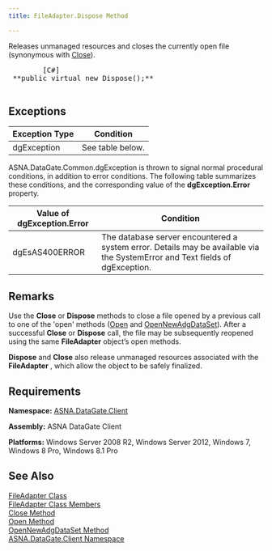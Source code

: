 ```yaml
---
title: FileAdapter.Dispose Method

---
```


Releases unmanaged resources and closes the currently open file (synonymous with [Close](file-adapter-class-close-method.html)).
<pre class="prettyprint">        <span class="lang">[C#]</span>
 **public virtual new Dispose();** 
      </pre>

## Exceptions



| Exception Type | Condition |
| ---- | ---- |
| dgException | See table below. |



ASNA.DataGate.Common.dgException is thrown to signal normal procedural conditions, in addition to error conditions. The following table summarizes these conditions, and the corresponding value of the **dgException.Error** property.
<br />



| Value of dgException.Error | Condition |
| ---- | ---- |
| dgEsAS400ERROR | The database server encountered a system error. Details may be available via the SystemError and Text fields of dgException. |



## Remarks

Use the **Close** or **Dispose** methods to close a file opened by a previous call to one of the 'open' methods ([Open](file-adapter-class-open-method.html) and [OpenNewAdgDataSet](file-adapter-class-open-new-adg-dataset-method.html)). After a successful **Close** or **Dispose** call, the file may be subsequently reopened using the same **FileAdapter** object’s open methods.

**Dispose** and **Close** also release unmanaged resources associated with the **FileAdapter** , which allow the object to be safely finalized.
## Requirements

<span> **Namespace:** [ASNA.DataGate.Client](datagate-client-namespace.html) </span> 

<span> **Assembly:** ASNA DataGate Client</span> 

<span> **Platforms:** Windows Server 2008 R2, Windows Server 2012, Windows 7, Windows 8 Pro, Windows 8.1 Pro</span> 
## See Also


[FileAdapter Class](file-adapter-class.html)
      <br />
[FileAdapter Class Members](file-adapter-members.html)
      <br />
[Close Method](file-adapter-class-close-method.html)
      <br />
[Open Method](file-adapter-class-open-method.html)
      <br />
[OpenNewAdgDataSet Method](file-adapter-class-open-new-adg-dataset-method.html)
      <br />
[ASNA.DataGate.Client Namespace](datagate-client-namespace.html)

